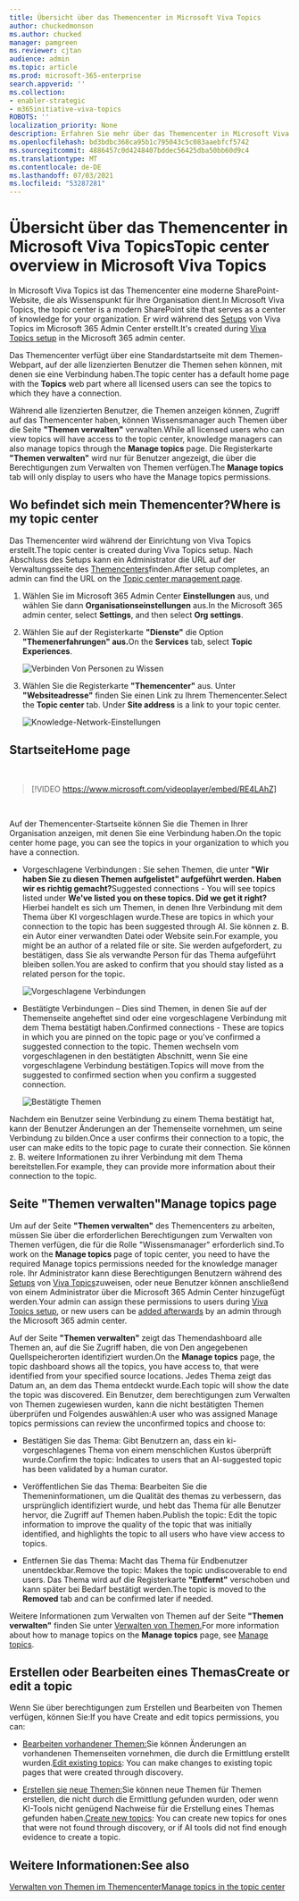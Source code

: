 ```yaml
---
title: Übersicht über das Themencenter in Microsoft Viva Topics
author: chuckedmonson
ms.author: chucked
manager: pamgreen
ms.reviewer: cjtan
audience: admin
ms.topic: article
ms.prod: microsoft-365-enterprise
search.appverid: ''
ms.collection:
- enabler-strategic
- m365initiative-viva-topics
ROBOTS: ''
localization_priority: None
description: Erfahren Sie mehr über das Themencenter in Microsoft Viva Topics.
ms.openlocfilehash: bd3bdbc368ca95b1c795043c5c083aaebfcf5742
ms.sourcegitcommit: 4886457c0d4248407bddec56425dba50bb60d9c4
ms.translationtype: MT
ms.contentlocale: de-DE
ms.lasthandoff: 07/03/2021
ms.locfileid: "53287281"
---
```

# <a name="topic-center-overview-in-microsoft-viva-topics"></a><span data-ttu-id="4b27f-103">Übersicht über das Themencenter in Microsoft Viva Topics</span><span class="sxs-lookup"><span data-stu-id="4b27f-103">Topic center overview in Microsoft Viva Topics</span></span>

<span data-ttu-id="4b27f-104">In Microsoft Viva Topics ist das Themencenter eine moderne SharePoint-Website, die als Wissenspunkt für Ihre Organisation dient.</span><span class="sxs-lookup"><span data-stu-id="4b27f-104">In Microsoft Viva Topics, the topic center is a modern SharePoint site that serves as a center of knowledge for your organization.</span></span> <span data-ttu-id="4b27f-105">Er wird während des [Setups](set-up-topic-experiences.md) von Viva Topics im Microsoft 365 Admin Center erstellt.</span><span class="sxs-lookup"><span data-stu-id="4b27f-105">It's created during [Viva Topics setup](set-up-topic-experiences.md) in the Microsoft 365 admin center.</span></span>

<span data-ttu-id="4b27f-106">Das Themencenter verfügt über eine  Standardstartseite mit dem Themen-Webpart, auf der alle lizenzierten Benutzer die Themen sehen können, mit denen sie eine Verbindung haben.</span><span class="sxs-lookup"><span data-stu-id="4b27f-106">The topic center has a default home page with the **Topics** web part where all licensed users can see the topics to which they have a connection.</span></span>

<span data-ttu-id="4b27f-107">Während alle lizenzierten Benutzer, die Themen anzeigen können, Zugriff auf das Themencenter haben, können Wissensmanager auch Themen über die Seite **"Themen verwalten"** verwalten.</span><span class="sxs-lookup"><span data-stu-id="4b27f-107">While all licensed users who can view topics will have access to the topic center, knowledge managers can also manage topics through the **Manage topics** page.</span></span> <span data-ttu-id="4b27f-108">Die Registerkarte **"Themen verwalten"** wird nur für Benutzer angezeigt, die über die Berechtigungen zum Verwalten von Themen verfügen.</span><span class="sxs-lookup"><span data-stu-id="4b27f-108">The **Manage topics** tab will only display to users who have the Manage topics permissions.</span></span>

## <a name="where-is-my-topic-center"></a><span data-ttu-id="4b27f-109">Wo befindet sich mein Themencenter?</span><span class="sxs-lookup"><span data-stu-id="4b27f-109">Where is my topic center</span></span>

<span data-ttu-id="4b27f-110">Das Themencenter wird während der Einrichtung von Viva Topics erstellt.</span><span class="sxs-lookup"><span data-stu-id="4b27f-110">The topic center is created during Viva Topics setup.</span></span> <span data-ttu-id="4b27f-111">Nach Abschluss des Setups kann ein Administrator die URL auf der Verwaltungsseite des [Themencenters](./topic-experiences-administration.md#to-access-topics-management-settings)finden.</span><span class="sxs-lookup"><span data-stu-id="4b27f-111">After setup completes, an admin can find the URL on the [Topic center management page](./topic-experiences-administration.md#to-access-topics-management-settings).</span></span>


1. <span data-ttu-id="4b27f-112">Wählen Sie im Microsoft 365 Admin Center **Einstellungen** aus, und wählen Sie dann **Organisationseinstellungen** aus.</span><span class="sxs-lookup"><span data-stu-id="4b27f-112">In the Microsoft 365 admin center, select **Settings**, and then select **Org settings**.</span></span>
2. <span data-ttu-id="4b27f-113">Wählen Sie auf der Registerkarte **"Dienste"** die Option **"Themenerfahrungen" aus.**</span><span class="sxs-lookup"><span data-stu-id="4b27f-113">On the **Services** tab, select **Topic Experiences**.</span></span>

    ![Verbinden Von Personen zu Wissen](../media/admin-org-knowledge-options-completed.png)

3. <span data-ttu-id="4b27f-115">Wählen Sie die Registerkarte **"Themencenter"** aus. Unter **"Websiteadresse"** finden Sie einen Link zu Ihrem Themencenter.</span><span class="sxs-lookup"><span data-stu-id="4b27f-115">Select the **Topic center** tab. Under **Site address** is a link to your topic center.</span></span>

    ![Knowledge-Network-Einstellungen](../media/knowledge-network-settings-topic-center.png)

## <a name="home-page"></a><span data-ttu-id="4b27f-117">Startseite</span><span class="sxs-lookup"><span data-stu-id="4b27f-117">Home page</span></span>

</br>

> [!VIDEO https://www.microsoft.com/videoplayer/embed/RE4LAhZ]

</br>

<span data-ttu-id="4b27f-118">Auf der Themencenter-Startseite können Sie die Themen in Ihrer Organisation anzeigen, mit denen Sie eine Verbindung haben.</span><span class="sxs-lookup"><span data-stu-id="4b27f-118">On the topic center home page, you can see the topics in your organization to which you have a connection.</span></span>

- <span data-ttu-id="4b27f-119">Vorgeschlagene Verbindungen : Sie sehen Themen, die unter **"Wir haben Sie zu diesen Themen aufgelistet" aufgeführt werden. Haben wir es richtig gemacht?**</span><span class="sxs-lookup"><span data-stu-id="4b27f-119">Suggested connections - You will see topics listed under **We've listed you on these topics. Did we get it right?**</span></span> <span data-ttu-id="4b27f-120">Hierbei handelt es sich um Themen, in denen Ihre Verbindung mit dem Thema über KI vorgeschlagen wurde.</span><span class="sxs-lookup"><span data-stu-id="4b27f-120">These are topics in which your connection to the topic has been suggested through AI.</span></span> <span data-ttu-id="4b27f-121">Sie können z. B. ein Autor einer verwandten Datei oder Website sein.</span><span class="sxs-lookup"><span data-stu-id="4b27f-121">For example, you might be an author of a related file or site.</span></span> <span data-ttu-id="4b27f-122">Sie werden aufgefordert, zu bestätigen, dass Sie als verwandte Person für das Thema aufgeführt bleiben sollen.</span><span class="sxs-lookup"><span data-stu-id="4b27f-122">You are asked to confirm that you should stay listed as a related person for the topic.</span></span>

   ![Vorgeschlagene Verbindungen](../media/knowledge-management/my-topics.png)

- <span data-ttu-id="4b27f-124">Bestätigte Verbindungen – Dies sind Themen, in denen Sie auf der Themenseite angeheftet sind oder eine vorgeschlagene Verbindung mit dem Thema bestätigt haben.</span><span class="sxs-lookup"><span data-stu-id="4b27f-124">Confirmed connections - These are topics in which you are pinned on the topic page or you've confirmed a suggested connection to the topic.</span></span> <span data-ttu-id="4b27f-125">Themen wechseln vom vorgeschlagenen in den bestätigten Abschnitt, wenn Sie eine vorgeschlagene Verbindung bestätigen.</span><span class="sxs-lookup"><span data-stu-id="4b27f-125">Topics will move from the suggested to confirmed section when you confirm a suggested connection.</span></span>

   ![Bestätigte Themen](../media/knowledge-management/my-topics-confirmed.png)

<span data-ttu-id="4b27f-127">Nachdem ein Benutzer seine Verbindung zu einem Thema bestätigt hat, kann der Benutzer Änderungen an der Themenseite vornehmen, um seine Verbindung zu bilden.</span><span class="sxs-lookup"><span data-stu-id="4b27f-127">Once a user confirms their connection to a topic, the user can make edits to the topic page to curate their connection.</span></span> <span data-ttu-id="4b27f-128">Sie können z. B. weitere Informationen zu ihrer Verbindung mit dem Thema bereitstellen.</span><span class="sxs-lookup"><span data-stu-id="4b27f-128">For example, they can provide more information about their connection to the topic.</span></span>

## <a name="manage-topics-page"></a><span data-ttu-id="4b27f-129">Seite "Themen verwalten"</span><span class="sxs-lookup"><span data-stu-id="4b27f-129">Manage topics page</span></span>

<span data-ttu-id="4b27f-130">Um auf der Seite **"Themen verwalten"** des Themencenters zu arbeiten, müssen Sie über die erforderlichen Berechtigungen zum Verwalten von Themen verfügen, die für die Rolle "Wissensmanager" erforderlich sind.</span><span class="sxs-lookup"><span data-stu-id="4b27f-130">To work on the **Manage topics** page of topic center, you need to have the required Manage topics permissions needed for the knowledge manager role.</span></span> <span data-ttu-id="4b27f-131">Ihr Administrator kann diese Berechtigungen Benutzern während des [Setups](topic-experiences-knowledge-rules.md) von [Viva Topics](set-up-topic-experiences.md)zuweisen, oder neue Benutzer können anschließend von einem Administrator über die Microsoft 365 Admin Center hinzugefügt werden.</span><span class="sxs-lookup"><span data-stu-id="4b27f-131">Your admin can assign these permissions to users during [Viva Topics setup](set-up-topic-experiences.md), or new users can be [added afterwards](topic-experiences-knowledge-rules.md) by an admin through the Microsoft 365 admin center.</span></span>

<span data-ttu-id="4b27f-132">Auf der Seite **"Themen verwalten"** zeigt das Themendashboard alle Themen an, auf die Sie Zugriff haben, die von Den angegebenen Quellspeicherorten identifiziert wurden.</span><span class="sxs-lookup"><span data-stu-id="4b27f-132">On the **Manage topics** page, the topic dashboard shows all the topics, you have access to, that were identified from your specified source locations.</span></span> <span data-ttu-id="4b27f-133">Jedes Thema zeigt das Datum an, an dem das Thema entdeckt wurde.</span><span class="sxs-lookup"><span data-stu-id="4b27f-133">Each topic will show the date the topic was discovered.</span></span> <span data-ttu-id="4b27f-134">Ein Benutzer, dem berechtigungen zum Verwalten von Themen zugewiesen wurden, kann die nicht bestätigten Themen überprüfen und Folgendes auswählen:</span><span class="sxs-lookup"><span data-stu-id="4b27f-134">A user who was assigned Manage topics permissions can review the unconfirmed topics and choose to:</span></span>

- <span data-ttu-id="4b27f-135">Bestätigen Sie das Thema: Gibt Benutzern an, dass ein ki-vorgeschlagenes Thema von einem menschlichen Kustos überprüft wurde.</span><span class="sxs-lookup"><span data-stu-id="4b27f-135">Confirm the topic: Indicates to users that an AI-suggested topic has been validated by a human curator.</span></span>

- <span data-ttu-id="4b27f-136">Veröffentlichen Sie das Thema: Bearbeiten Sie die Themeninformationen, um die Qualität des themas zu verbessern, das ursprünglich identifiziert wurde, und hebt das Thema für alle Benutzer hervor, die Zugriff auf Themen haben.</span><span class="sxs-lookup"><span data-stu-id="4b27f-136">Publish the topic: Edit the topic information to improve the quality of the topic that was initially identified, and highlights the topic to all users who have view access to topics.</span></span>

- <span data-ttu-id="4b27f-137">Entfernen Sie das Thema: Macht das Thema für Endbenutzer unentdeckbar.</span><span class="sxs-lookup"><span data-stu-id="4b27f-137">Remove the topic: Makes the topic undiscoverable to end users.</span></span> <span data-ttu-id="4b27f-138">Das Thema wird auf die Registerkarte **"Entfernt"** verschoben und kann später bei Bedarf bestätigt werden.</span><span class="sxs-lookup"><span data-stu-id="4b27f-138">The topic is moved to the **Removed** tab and can be confirmed later if needed.</span></span>

<span data-ttu-id="4b27f-139">Weitere Informationen zum Verwalten von Themen auf der Seite **"Themen verwalten"** finden Sie unter [Verwalten von Themen.](manage-topics.md)</span><span class="sxs-lookup"><span data-stu-id="4b27f-139">For more information about how to manage topics on the **Manage topics** page, see [Manage topics](manage-topics.md).</span></span>

## <a name="create-or-edit-a-topic"></a><span data-ttu-id="4b27f-140">Erstellen oder Bearbeiten eines Themas</span><span class="sxs-lookup"><span data-stu-id="4b27f-140">Create or edit a topic</span></span>

<span data-ttu-id="4b27f-141">Wenn Sie über berechtigungen zum Erstellen und Bearbeiten von Themen verfügen, können Sie:</span><span class="sxs-lookup"><span data-stu-id="4b27f-141">If you have Create and edit topics permissions, you can:</span></span>

- <span data-ttu-id="4b27f-142">[Bearbeiten vorhandener Themen:](edit-a-topic.md)Sie können Änderungen an vorhandenen Themenseiten vornehmen, die durch die Ermittlung erstellt wurden.</span><span class="sxs-lookup"><span data-stu-id="4b27f-142">[Edit existing topics](edit-a-topic.md): You can make changes to existing topic pages that were created through discovery.</span></span>

- <span data-ttu-id="4b27f-143">[Erstellen sie neue Themen:](create-a-topic.md)Sie können neue Themen für Themen erstellen, die nicht durch die Ermittlung gefunden wurden, oder wenn KI-Tools nicht genügend Nachweise für die Erstellung eines Themas gefunden haben.</span><span class="sxs-lookup"><span data-stu-id="4b27f-143">[Create new topics](create-a-topic.md): You can create new topics for ones that were not found through discovery, or if AI tools did not find enough evidence to create a topic.</span></span>

## <a name="see-also"></a><span data-ttu-id="4b27f-144">Weitere Informationen:</span><span class="sxs-lookup"><span data-stu-id="4b27f-144">See also</span></span>

[<span data-ttu-id="4b27f-145">Verwalten von Themen im Themencenter</span><span class="sxs-lookup"><span data-stu-id="4b27f-145">Manage topics in the topic center</span></span>](manage-topics.md)

